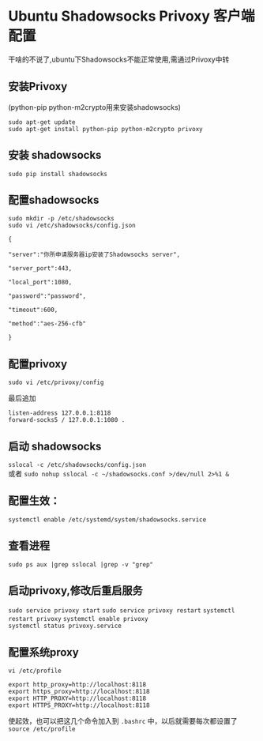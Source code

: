 # Ubuntu Shadowsocks Privoxy 客户端配置

干啥的不说了,ubuntu下Shadowsocks不能正常使用,需通过Privoxy中转
 
## 安装Privoxy

(python-pip python-m2crypto用来安装shadowsocks)
 
`sudo apt-get update`  
`sudo apt-get install python-pip python-m2crypto privoxy`
## 安装 shadowsocks
`sudo pip install shadowsocks`  

## 配置shadowsocks

`sudo mkdir -p /etc/shadowsocks`  
`sudo vi /etc/shadowsocks/config.json`  
```
{  
  
"server":"你所申请服务器ip安装了Shadowsocks server",  
  
"server_port":443,  
  
"local_port":1080,  
  
"password":"password",  
  
"timeout":600,  
  
"method":"aes-256-cfb"  
  
}  
``` 
## 配置privoxy

`sudo vi /etc/privoxy/config`  
 
最后追加
```
listen-address 127.0.0.1:8118
forward-socks5 / 127.0.0.1:1080 .  
```
## 启动 shadowsocks
`sslocal -c /etc/shadowsocks/config.json`  
或者
`sudo nohup sslocal -c ~/shadowsocks.conf >/dev/null 2>%1 &`

## 配置生效：
`systemctl enable /etc/systemd/system/shadowsocks.service`

## 查看进程
`sudo ps aux |grep sslocal |grep -v "grep"`
## 启动privoxy,修改后重启服务

`sudo service privoxy start`
`sudo service privoxy restart`
`systemctl restart privoxy`
`systemctl enable privoxy`  
`systemctl status privoxy.service`
 
## 配置系统proxy

`vi /etc/profile`  

``` 
export http_proxy=http://localhost:8118
export https_proxy=http://localhost:8118 
export HTTP_PROXY=http://localhost:8118 
export HTTPS_PROXY=http://localhost:8118  
``` 
使起效，也可以把这几个命令加入到 `.bashrc` 中，以后就需要每次都设置了
`source /etc/profile`

 
